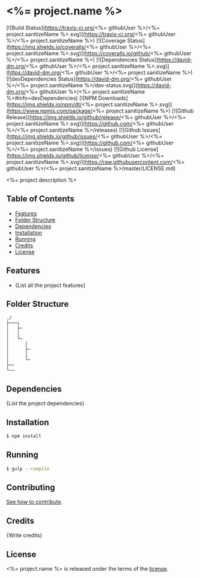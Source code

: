 # <%= project.name %>

[![Build Status](https://travis-ci.org/<%= githubUser %>/<%= project.sanitizeName %>.svg)](https://travis-ci.org/<%= githubUser %>/<%= project.sanitizeName %>)
[![Coverage Status](https://img.shields.io/coveralls/<%= githubUser %>/<%= project.sanitizeName %>.svg)](https://coveralls.io/github/<%= githubUser %>/<%= project.sanitizeName %>)
[![Dependencies Status](https://david-dm.org/<%= githubUser %>/<%= project.sanitizeName %>.svg)](https://david-dm.org/<%= githubUser %>/<%= project.sanitizeName %>)
[![devDependencies Status](https://david-dm.org/<%= githubUser %>/<%= project.sanitizeName %>/dev-status.svg)](https://david-dm.org/<%= githubUser %>/<%= project.sanitizeName %>#info=devDependencies)
[![NPM Downloads](https://img.shields.io/npm/dt/<%= project.sanitizeName %>.svg)](https://www.npmjs.com/package/<%= project.sanitizeName %>)
[![Github Release](https://img.shields.io/github/release/<%= githubUser %>/<%= project.sanitizeName %>.svg)](https://github.com/<%= githubUser %>/<%= project.sanitizeName %>/releases)
[![Github Issues](https://img.shields.io/github/issues/<%= githubUser %>/<%= project.sanitizeName %>.svg)](https://github.com/<%= githubUser %>/<%= project.sanitizeName %>/issues)
[![Github License](https://img.shields.io/github/license/<%= githubUser %>/<%= project.sanitizeName %>.svg)](https://raw.githubusercontent.com/<%= githubUser %>/<%= project.sanitizeName %>/master/LICENSE.md)

<%= project.description %>

## Table of Contents

* [Features](#features)
* [Folder Structure](#folder-structure)
* [Dependencies](#dependencies)
* [Installation](#installation)
* [Running](#running)
* [Credits](#credits)
* [License](license)

## Features

* {List all the project features}

## Folder Structure

```
./
├───┐
│   ├─
│   │
│   └─
│      │
│      ├─
│      │
│      └─
├──
└──
```

## Dependencies

{List the project dependencies}

## Installation
```sh
$ npm install
```

## Running
```sh
$ gulp --compile
```

## Contributing

[See how to contribute](CONTRIBUTING.md).

## Credits

{Write credits}

## License

<%= project.name %> is released under the terms of the [license](LICENSE).